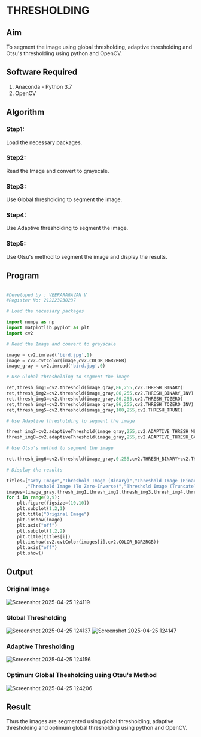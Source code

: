 # THRESHOLDING
## Aim
To segment the image using global thresholding, adaptive thresholding and Otsu's thresholding using python and OpenCV.

## Software Required
1. Anaconda - Python 3.7
2. OpenCV

## Algorithm

### Step1:
Load the necessary packages.

### Step2:
Read the Image and convert to grayscale.

### Step3:
Use Global thresholding to segment the image.

### Step4:
Use Adaptive thresholding to segment the image.

### Step5:
Use Otsu's method to segment the image and display the results.

## Program


```python

#Developed by : VEERARAGAVAN V
#Register No: 212223230237

# Load the necessary packages

import numpy as np
import matplotlib.pyplot as plt
import cv2

# Read the Image and convert to grayscale

image = cv2.imread('bird.jpg',1)
image = cv2.cvtColor(image,cv2.COLOR_BGR2RGB)
image_gray = cv2.imread('bird.jpg',0)

# Use Global thresholding to segment the image

ret,thresh_img1=cv2.threshold(image_gray,86,255,cv2.THRESH_BINARY)
ret,thresh_img2=cv2.threshold(image_gray,86,255,cv2.THRESH_BINARY_INV)
ret,thresh_img3=cv2.threshold(image_gray,86,255,cv2.THRESH_TOZERO)
ret,thresh_img4=cv2.threshold(image_gray,86,255,cv2.THRESH_TOZERO_INV)
ret,thresh_img5=cv2.threshold(image_gray,100,255,cv2.THRESH_TRUNC)

# Use Adaptive thresholding to segment the image

thresh_img7=cv2.adaptiveThreshold(image_gray,255,cv2.ADAPTIVE_THRESH_MEAN_C,cv2.THRESH_BINARY,11,2)
thresh_img8=cv2.adaptiveThreshold(image_gray,255,cv2.ADAPTIVE_THRESH_GAUSSIAN_C,cv2.THRESH_BINARY,11,2)

# Use Otsu's method to segment the image 

ret,thresh_img6=cv2.threshold(image_gray,0,255,cv2.THRESH_BINARY+cv2.THRESH_OTSU)

# Display the results

titles=["Gray Image","Threshold Image (Binary)","Threshold Image (Binary Inverse)","Threshold Image (To Zero)"
       ,"Threshold Image (To Zero-Inverse)","Threshold Image (Truncate)","Otsu","Adaptive Threshold (Mean)","Adaptive Threshold (Gaussian)"]
images=[image_gray,thresh_img1,thresh_img2,thresh_img3,thresh_img4,thresh_img5,thresh_img6,thresh_img7,thresh_img8]
for i in range(0,9):
    plt.figure(figsize=(10,10))
    plt.subplot(1,2,1)
    plt.title("Original Image")
    plt.imshow(image)
    plt.axis("off")
    plt.subplot(1,2,2)
    plt.title(titles[i])
    plt.imshow(cv2.cvtColor(images[i],cv2.COLOR_BGR2RGB))
    plt.axis("off")
    plt.show()

```
## Output

### Original Image
![Screenshot 2025-04-25 124119](https://github.com/user-attachments/assets/88686f4d-5f9f-40b3-b090-b02cdb41b4a3)


### Global Thresholding
![Screenshot 2025-04-25 124137](https://github.com/user-attachments/assets/951e669f-ab5b-44cd-a49d-3409b057c612)
![Screenshot 2025-04-25 124147](https://github.com/user-attachments/assets/11328342-d74e-474f-b28a-f27f2a0f2b4a)



### Adaptive Thresholding
![Screenshot 2025-04-25 124156](https://github.com/user-attachments/assets/0af3fd37-65ca-4505-a535-57e4054a4a6a)



### Optimum Global Thesholding using Otsu's Method
![Screenshot 2025-04-25 124206](https://github.com/user-attachments/assets/027da20f-9844-4d78-90f2-f8c7d01261a0)



## Result
Thus the images are segmented using global thresholding, adaptive thresholding and optimum global thresholding using python and OpenCV.
